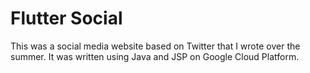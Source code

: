 # Flutter Social

This was a social media website based on Twitter that I wrote over the summer.
It was written using Java and JSP on Google Cloud Platform.
